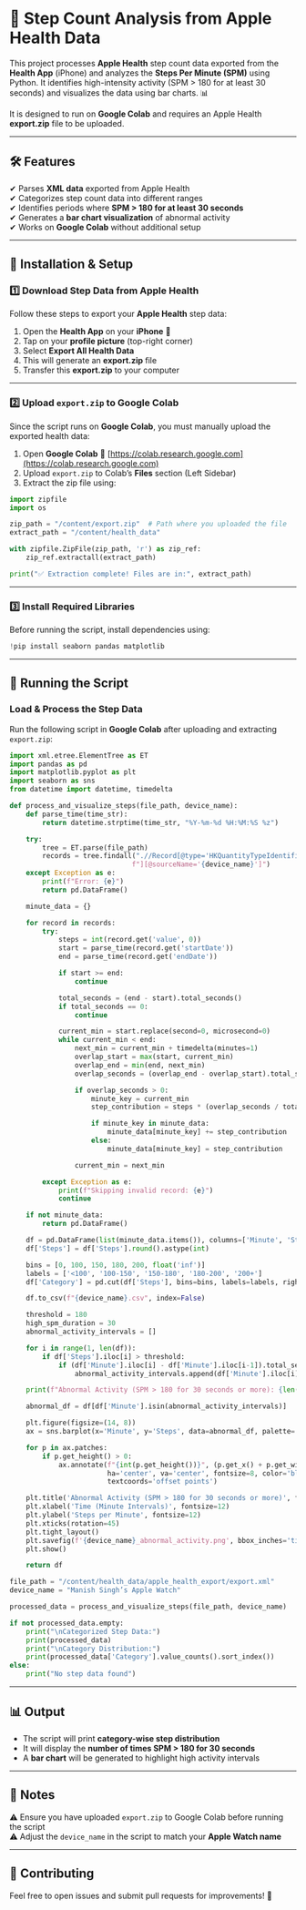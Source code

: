 # 📌 Step Count Analysis from Apple Health Data

This project processes **Apple Health** step count data exported from the **Health App** (iPhone) and analyzes the **Steps Per Minute (SPM)** using Python. It identifies high-intensity activity (SPM > 180 for at least 30 seconds) and visualizes the data using bar charts. 📊  

It is designed to run on **Google Colab** and requires an Apple Health **export.zip** file to be uploaded.

---

## **🛠 Features**
✔ Parses **XML data** exported from Apple Health  
✔ Categorizes step count data into different ranges  
✔ Identifies periods where **SPM > 180 for at least 30 seconds**  
✔ Generates a **bar chart visualization** of abnormal activity  
✔ Works on **Google Colab** without additional setup  

---

## **📂 Installation & Setup**

### **1️⃣ Download Step Data from Apple Health**
Follow these steps to export your **Apple Health** step data:  
1. Open the **Health App** on your **iPhone** 📱  
2. Tap on your **profile picture** (top-right corner)  
3. Select **Export All Health Data**  
4. This will generate an **export.zip** file  
5. Transfer this **export.zip** to your computer  

---

### **2️⃣ Upload `export.zip` to Google Colab**
Since the script runs on **Google Colab**, you must manually upload the exported health data:  
1. Open **Google Colab** 🔗 [https://colab.research.google.com](https://colab.research.google.com)  
2. Upload `export.zip` to Colab’s **Files** section (Left Sidebar)  
3. Extract the zip file using:

```python
import zipfile
import os

zip_path = "/content/export.zip"  # Path where you uploaded the file
extract_path = "/content/health_data"

with zipfile.ZipFile(zip_path, 'r') as zip_ref:
    zip_ref.extractall(extract_path)

print("✅ Extraction complete! Files are in:", extract_path)
```

---

### **3️⃣ Install Required Libraries**
Before running the script, install dependencies using:  

```python
!pip install seaborn pandas matplotlib
```

---

## **🚀 Running the Script**

### **Load & Process the Step Data**
Run the following script in **Google Colab** after uploading and extracting `export.zip`:

```python
import xml.etree.ElementTree as ET
import pandas as pd
import matplotlib.pyplot as plt
import seaborn as sns
from datetime import datetime, timedelta

def process_and_visualize_steps(file_path, device_name):
    def parse_time(time_str):
        return datetime.strptime(time_str, "%Y-%m-%d %H:%M:%S %z")

    try:
        tree = ET.parse(file_path)
        records = tree.findall(".//Record[@type='HKQuantityTypeIdentifierStepCount' "
                              f"][@sourceName='{device_name}']")
    except Exception as e:
        print(f"Error: {e}")
        return pd.DataFrame()

    minute_data = {}

    for record in records:
        try:
            steps = int(record.get('value', 0))
            start = parse_time(record.get('startDate'))
            end = parse_time(record.get('endDate'))

            if start >= end:
                continue

            total_seconds = (end - start).total_seconds()
            if total_seconds == 0:
                continue

            current_min = start.replace(second=0, microsecond=0)
            while current_min < end:
                next_min = current_min + timedelta(minutes=1)
                overlap_start = max(start, current_min)
                overlap_end = min(end, next_min)
                overlap_seconds = (overlap_end - overlap_start).total_seconds()

                if overlap_seconds > 0:
                    minute_key = current_min
                    step_contribution = steps * (overlap_seconds / total_seconds)

                    if minute_key in minute_data:
                        minute_data[minute_key] += step_contribution
                    else:
                        minute_data[minute_key] = step_contribution

                current_min = next_min

        except Exception as e:
            print(f"Skipping invalid record: {e}")
            continue

    if not minute_data:
        return pd.DataFrame()

    df = pd.DataFrame(list(minute_data.items()), columns=['Minute', 'Steps'])
    df['Steps'] = df['Steps'].round().astype(int)

    bins = [0, 100, 150, 180, 200, float('inf')]
    labels = ['<100', '100-150', '150-180', '180-200', '200+']
    df['Category'] = pd.cut(df['Steps'], bins=bins, labels=labels, right=False)

    df.to_csv(f"{device_name}.csv", index=False)

    threshold = 180
    high_spm_duration = 30
    abnormal_activity_intervals = []

    for i in range(1, len(df)):
        if df['Steps'].iloc[i] > threshold:
            if (df['Minute'].iloc[i] - df['Minute'].iloc[i-1]).total_seconds() >= high_spm_duration:
                abnormal_activity_intervals.append(df['Minute'].iloc[i])

    print(f"Abnormal Activity (SPM > 180 for 30 seconds or more): {len(abnormal_activity_intervals)} occurrences")

    abnormal_df = df[df['Minute'].isin(abnormal_activity_intervals)]

    plt.figure(figsize=(14, 8))
    ax = sns.barplot(x='Minute', y='Steps', data=abnormal_df, palette='Reds')

    for p in ax.patches:
        if p.get_height() > 0:
            ax.annotate(f"{int(p.get_height())}", (p.get_x() + p.get_width() / 2., p.get_height()),
                        ha='center', va='center', fontsize=8, color='black', xytext=(0, 5),
                        textcoords='offset points')

    plt.title('Abnormal Activity (SPM > 180 for 30 seconds or more)', fontsize=16)
    plt.xlabel('Time (Minute Intervals)', fontsize=12)
    plt.ylabel('Steps per Minute', fontsize=12)
    plt.xticks(rotation=45)
    plt.tight_layout()
    plt.savefig(f'{device_name}_abnormal_activity.png', bbox_inches='tight')
    plt.show()

    return df

file_path = "/content/health_data/apple_health_export/export.xml"
device_name = "Manish Singh’s Apple Watch"

processed_data = process_and_visualize_steps(file_path, device_name)

if not processed_data.empty:
    print("\nCategorized Step Data:")
    print(processed_data)
    print("\nCategory Distribution:")
    print(processed_data['Category'].value_counts().sort_index())
else:
    print("No step data found")
```

---

## **📊 Output**
- The script will print **category-wise step distribution**  
- It will display the **number of times SPM > 180 for 30 seconds**  
- A **bar chart** will be generated to highlight high activity intervals  

---

## **📌 Notes**
⚠ Ensure you have uploaded `export.zip` to Google Colab before running the script  
⚠ Adjust the `device_name` in the script to match your **Apple Watch name**  

---

## **🤝 Contributing**
Feel free to open issues and submit pull requests for improvements! 🚀

